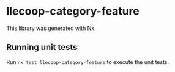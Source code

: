 # llecoop-category-feature

This library was generated with [Nx](https://nx.dev).

## Running unit tests

Run `nx test llecoop-category-feature` to execute the unit tests.
